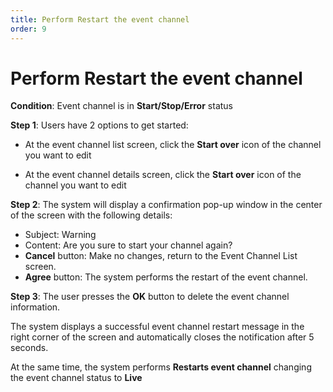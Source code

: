 ```yaml
---
title: Perform Restart the event channel
order: 9
---
```


# Perform Restart the event channel

**Condition**: Event channel is in **Start/Stop/Error** status

**Step 1**: Users have 2 options to get started:

- At the event channel list screen, click the **Start over** icon of the channel you want to edit

- At the event channel details screen, click the **Start over** icon of the channel you want to edit

**Step 2**: The system will display a confirmation pop-up window in the center of the screen with the following details:

- Subject: Warning
- Content: Are you sure to start your channel again?
- **Cancel** button: Make no changes, return to the Event Channel List screen.
- **Agree** button: The system performs the restart of the event channel.

**Step 3**: The user presses the **OK** button to delete the event channel information.

The system displays a successful event channel restart message in the right corner of the screen and automatically closes the notification after 5 seconds.

At the same time, the system performs **Restarts event channel** changing the event channel status to **Live**
